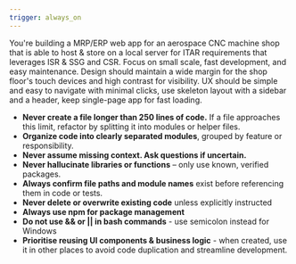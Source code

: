 ```yaml
---
trigger: always_on
---
```


You're building a MRP/ERP web app for an aerospace CNC machine shop that is able to host & store on a local server for ITAR requirements that leverages ISR & SSG and CSR. Focus on small scale, fast development, and easy maintenance. Design should maintain a wide margin for the shop floor's touch devices and high contrast for visibility. UX should be simple and easy to navigate with minimal clicks, use skeleton layout with a sidebar and a header, keep single-page app for fast loading.

- **Never create a file longer than 250 lines of code.** If a file approaches this limit, refactor by splitting it into modules or helper files.
- **Organize code into clearly separated modules**, grouped by feature or responsibility.
- **Never assume missing context. Ask questions if uncertain.**
- **Never hallucinate libraries or functions** – only use known, verified packages.
- **Always confirm file paths and module names** exist before referencing them in code or tests.
- **Never delete or overwrite existing code** unless explicitly instructed
- **Always use npm for package management**
- **Do not use && or || in bash commands** - use semicolon instead for Windows
- **Prioritise reusing UI components & business logic** - when created, use it in other places to avoid code duplication and streamline development.
